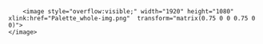 
<?xml version="1.0" encoding="utf-8"?>
<!-- Generator: Adobe Illustrator 26.0.2, SVG Export Plug-In . SVG Version: 6.00 Build 0)  -->
<svg version="1.1" xmlns="https://github.com/angtests/angtests.github.io.git" xmlns:xlink="https://github.com/angtests/angtests.github.io.git" x="0px" y="0px"
	 viewBox="0 0 1440 810" style="enable-background:new 0 0 1440 810;" xml:space="preserve">
<style type="text/css">
	.st0{fill:#FF3333;}
	.st1{fill:#99CC33;stroke:#000000;stroke-miterlimit:10;}
</style>
<g id="Wood">
	<a xlink:href="https://www.textures.com/browse/fine-wood/14119" >
		<rect x="329.92" y="503.08" class="st0" width="180.36" height="180.36"/>
	</a>
</g>
<g id="Bauxite">
	<a xlink:href="https://architextures.org/textures/749" >
		<rect x="887.2" y="120.76" class="st1" width="228.96" height="401.76"/>
	</a>
</g>
<g id="RenderedImage">
	
		<image style="overflow:visible;" width="1920" height="1080" xlink:href="Palette_whole-img.png"  transform="matrix(0.75 0 0 0.75 0 0)">
	</image>
</g>
</svg>
